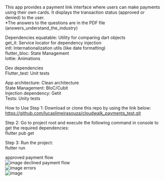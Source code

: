 This app provides a payment link interface where users can make payments using their own cards. It displays the transaction status (approved or denied) to the user.<br />
*The answers to the questions are in the PDF file (answers_understand_the_industry)

Dependencies
equatable: Utility for comparing dart objects<br />
get_it: Service locator for dependency injection<br />
intl: Internationalization utils (like date formatting)<br />
flutter_bloc: State Management<br />
lottie: Animations


Dev dependencies<br />
Flutter_test: Unit tests

App architecture: Clean architecture<br />
State Management: BloC/Cubit<br />
Injection dependency: Getit<br />
Tests: Unity tests<br />

How to Use
Step 1:
Download or clone this repo by using the link below:<br />
https://github.com/lucaslimeirasouza/cloudwalk_payments_test.git

Step 2:
Go to project root and execute the following command in console to get the required 
dependencies:<br />
flutter pub get

Step 3:
Run the project:<br />
flutter run 

approved payment flow<br />
![image](https://github.com/lucaslimeirasouza/cloudwalk_payments_test/assets/65864780/f1bd6188-bed5-4484-a5d1-66b4f8bfdb30)
declined payment flow<br />
![image](https://github.com/lucaslimeirasouza/cloudwalk_payments_test/assets/65864780/f09d3ea6-6437-4b97-9c8c-b166e48de0d2)
errors<br />
![image](https://github.com/lucaslimeirasouza/cloudwalk_payments_test/assets/65864780/396a785f-7643-402b-b92b-f392f02df7ab)

